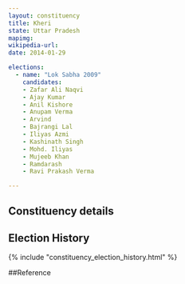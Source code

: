 ```yaml
---
layout: constituency
title: Kheri
state: Uttar Pradesh
mapimg: 
wikipedia-url: 
date: 2014-01-29

elections: 
  - name: "Lok Sabha 2009"
    candidates: 
    - Zafar Ali Naqvi 
    - Ajay Kumar 
    - Anil Kishore 
    - Anupam Verma 
    - Arvind 
    - Bajrangi Lal 
    - Iliyas Azmi 
    - Kashinath Singh 
    - Mohd. Iliyas 
    - Mujeeb Khan 
    - Ramdarash 
    - Ravi Prakash Verma 

---
```

## Constituency details


## Election History
{% include "constituency_election_history.html" %}

##Reference
